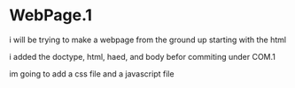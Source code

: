 # WebPage.1

i will be trying to make a webpage from the ground up starting with the html

i added the doctype, html, haed, and body befor commiting under COM.1

im going to add a css file and a javascript file